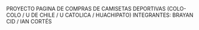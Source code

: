 PROYECTO PAGINA DE COMPRAS DE CAMISETAS DEPORTIVAS (COLO-COLO / U DE CHILE / U CATOLICA / HUACHIPATO)
INTEGRANTES: BRAYAN CID / IAN CORTÉS
####

